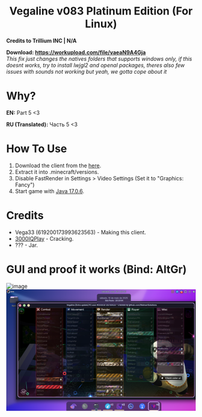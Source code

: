 <h1 align="center">Vegaline v083 Platinum Edition (For Linux)</h1>

**Credits to Trillium INC | N/A**

**Download: https://workupload.com/file/vaeaN9A4Gja** <br/>
*This fix just changes the natives folders that supports windows only, if this doesnt works, try to install lwjgl2 and openal packages, theres also few issues with sounds not working but yeah, we gotta cope about it*

# Why?
**EN:** Part 5 <3

**RU (Translated):** Часть 5 <3

# How To Use

1. Download the client from the [here](https://workupload.com/file/vaeaN9A4Gja).
2. Extract it into .minecraft/versions.
3. Disable FastRender in Settings > Video Settings (Set it to "Graphics: Fancy")
4. Start game with [Java 17.0.6](https://download.oracle.com/java/17/archive/jdk-17.0.6_windows-x64_bin.exe).

# Credits
- Vega33 (619200173993623563) - Making this client.
- [3000IQPlay](https://github.com/3000IQPlay) - Cracking.
- ??? - Jar.

# GUI and proof it works (Bind: AltGr)

![image](https://github.com/WalmartSolutions/VegaLine-00083E/blob/main/gui.png?raw=true)
![image](https://github.com/Visivel/VegaLine-00083E-Linux-fix/blob/main/vegaline.png?raw=true)

